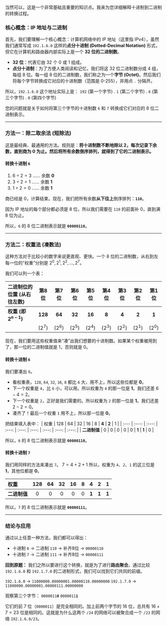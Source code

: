 当然可以，这是一个非常基础且重要的知识点。我来为您详细解释十进制到二进制的转换过程。

### 核心概念：IP 地址与二进制

首先，我们要理解一个核心概念：计算机网络中的 IP 地址（这里指 IPv4），虽然我们通常写成 `192.1.6.0` 这样的**点分十进制 (Dotted-Decimal Notation)** 形式，但它在计算机和路由器内部实际上是一个 **32 位的二进制数**。

*   **32 位**：代表它由 32 个 0 或 1 组成。
*   **点分十进制**：为了方便人类阅读和记忆，我们将这 32 位二进制数分成 4 组，每组 8 位。每一组 8 位的二进制数，我们称之为一个**字节 (Octet)**。然后我们将每个字节转换成它对应的十进制数（范围是 0-255），并用点 `.` 分隔开。

所以，`192.1.6.0` 这个地址实际上是：
`192` (第一个字节) . `1` (第二个字节) . `6` (第三个字节) . `0` (第四个字节)

您的问题就是关于如何将第三个字节的十进制数 `6` 和 `7` 转换成它们对应的 8 位二进制表示。

---

### 方法一：除二取余法 (短除法)

这是最经典、最通用的方法。规则是：**将十进制数不断地除以 2，每次记录下余数，直到商为 0 为止。然后将所有余数倒序排列，就得到了它的二进制表示。**

#### 转换十进制 `6`

1.  $6 \div 2 = 3$ ...... 余数 **0**
2.  $3 \div 2 = 1$ ...... 余数 **1**
3.  $1 \div 2 = 0$ ...... 余数 **1**

商已经是 0，计算结束。现在，我们把所有余数**从下往上**倒序排列：**`110`**。

因为 IP 地址的每个部分都必须是 8 位，所以我们需要在 `110` 的前面补 0，直到满 8 位为止。

所以，`6` 的 8 位二进制表示就是 **`00000110`**。

---

### 方法二：权重法 (凑数法)

这种方法对于比较小的数字来说更直观、更快。一个 8 位的二进制数，从右到左每一位的“权重”分别是 $2^0, 2^1, 2^2, \ldots, 2^7$。

我们可以列一个表：

| 二进制位的位置 (从右往左数) | 第8位 | 第7位 | 第6位 | 第5位 | 第4位 | 第3位 | 第2位 | 第1位 |
| :--- | :---: | :---: | :---: | :---: | :---: | :---: | :---: | :---: |
| **权重 (即 $2^{n-1}$)** | **128** | **64** | **32** | **16** | **8** | **4** | **2** | **1** |
| | ($2^7$) | ($2^6$) | ($2^5$) | ($2^4$) | ($2^3$) | ($2^2$) | ($2^1$) | ($2^0$) |

现在，我们要用这些权重值来“凑”出我们想要的十进制数。如果某个权重被用到了，那一位的二进制值就是 1，否则就是 0。

#### 转换十进制 `6`

我们要凑出 `6`。
*   看权重表，`128`, `64`, `32`, `16`, `8` 都比 `6` 大，用不上，所以这些位都是 **0**。
*   下一个权重是 `4`，比 `6` 小，可以用。所以权重为 `4` 的那一位是 **1**。我们还差 $6 - 4 = 2$。
*   下一个权重是 `2`，正好是我们需要的。所以权重为 `2` 的那一位是 **1**。我们还差 $2 - 2 = 0$。
*   凑齐了！最后一个权重 `1` 用不上，所以那一位是 **0**。

把结果填入表中：
| 权重 | 128 | 64 | 32 | 16 | 8 | **4** | **2** | 1 |
| :--- | :---: | :---: | :---: | :---: | :---: | :---: | :---: | :---: |
| **二进制值** | 0 | 0 | 0 | 0 | 0 | **1** | **1** | 0 |

所以，`6` 的 8 位二进制表示就是 **`00000110`**。

#### 转换十进制 `7`

我们用同样的方法来凑出 `7`。
$7 = 4 + 2 + 1$
所以，权重为 `4`、`2`、`1` 的这三位是 **1**，其他位都是 **0**。

| 权重 | 128 | 64 | 32 | 16 | 8 | **4** | **2** | **1** |
| :--- | :---: | :---: | :---: | :---: | :---: | :---: | :---: | :---: |
| **二进制值** | 0 | 0 | 0 | 0 | 0 | **1** | **1** | **1** |

所以，`7` 的 8 位二进制表示就是 **`00000111`**。

---

### 结论与应用

通过以上任意一种方法，我们都可以得出：
*   十进制 `6`  -> 二进制 `110` -> 补齐8位 -> `00000110`
*   十进制 `7`  -> 二进制 `111` -> 补齐8位 -> `00000111`

**回到原题：**
我们之所以要进行这个转换，就是为了进行**路由聚合**。通过比较 `192.1.6.0` 和 `192.1.7.0` 的二进制形式，我们可以找到它们共同的前缀。

`192.1.6.0` -> `11000000.00000001.00000110.00000000`
`192.1.7.0` -> `11000000.00000001.00000111.00000000`

观察第三个字节：
`0000011`**`0`**
`0000011`**`1`**

它们的前 7 位（`0000011`）是完全相同的。加上前两个字节的 16 位，总共有 $16 + 7 = 23$ 位是相同的。这就是为什么这两个 `/24` 的网络可以被聚合成一个 `/23` 的网络 `192.1.6.0/23`。